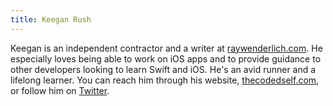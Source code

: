 ```yaml
---
title: Keegan Rush
---
```


Keegan is an independent contractor and a writer at [raywenderlich.com][rw]. He especially loves being able to work on iOS apps and to provide guidance to other developers looking to learn Swift and iOS. He's an avid runner and a lifelong learner. You can reach him through his website, [thecodedself.com][site], or follow him on [Twitter][tw].

[rw]: https://www.raywenderlich.com/u/keeganrush
[site]: https://www.thecodedself.com
[tw]: https://twitter.com/RushKeegan
